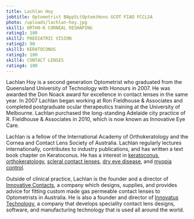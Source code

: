 ```yaml
---
title: Lachlan Hoy
jobtitle: Optometrist BAppSc(Optom)Hons GCOT FIAO FCCLSA
photo: /uploads/lachlan-hoy.jpg
skill1: ORTHO-K CORNEAL RESHAPING
rating1: 100
skill2: PAEDIATRIC VISION
rating2: 90
skill3: KERATOCONUS
rating3: 100
skill4: CONTACT LENSES
rating4: 100
---
```

Lachlan Hoy is a second generation Optometrist who graduated from the Queensland University of Technology with Honours in 2007. He was awarded the Don Noack award for excellence in contact lenses in the same year. In 2007 Lachlan began working at Ron Fieldhouse & Associates and completed postgraduate ocular therapeutics training at the University of Melbourne. Lachlan purchased the long-standing Adelaide city practice of R. Fieldhouse & Associates in 2010, which is now known as Innovative Eye Care.

Lachlan is a fellow of the International Academy of Orthokeratology and the Cornea and Contact Lens Society of Australia. Lachlan regularly lectures internationally, contributes to industry publications, and has written a text book chapter on Keratoconus.  He has a interest in [keratoconus](/what-we-do/keratoconus), [orthokeratology](/what-we-do/orthokeratology), [scleral contact lenses](/what-we-do/scleral-contact-lenses), [dry eye disease](/what-we-do/dry-eye-disease), and [myopia control](/what-we-do/myopia-control).

Outside of clinical practice, Lachlan is the founder and a director of [Innovative Contacts](http://innovativecontacts.com.au/), a company which designs, supplies, and provides advice for fitting custom made gas permeable contact lenses to Optometrists in Australia. He is also a founder and director of [Innovatus Technology](http://eyespacelenses.com/), a company that develops speciality contact lens designs, software, and manufacturing technology that is used all around the world.

